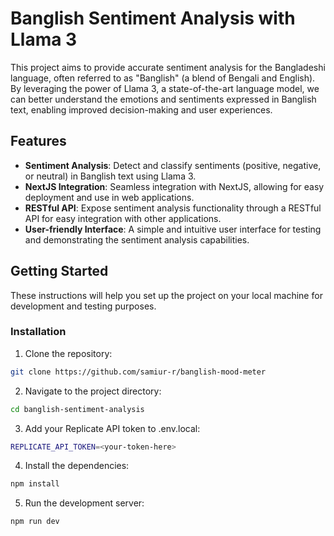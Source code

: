 # Banglish Sentiment Analysis with Llama 3

This project aims to provide accurate sentiment analysis for the Bangladeshi language, often referred to as "Banglish" (a blend of Bengali and English). By leveraging the power of Llama 3, a state-of-the-art language model, we can better understand the emotions and sentiments expressed in Banglish text, enabling improved decision-making and user experiences.

## Features

- **Sentiment Analysis**: Detect and classify sentiments (positive, negative, or neutral) in Banglish text using Llama 3.
- **NextJS Integration**: Seamless integration with NextJS, allowing for easy deployment and use in web applications.
- **RESTful API**: Expose sentiment analysis functionality through a RESTful API for easy integration with other applications.
- **User-friendly Interface**: A simple and intuitive user interface for testing and demonstrating the sentiment analysis capabilities.

## Getting Started

These instructions will help you set up the project on your local machine for development and testing purposes.

### Installation

1. Clone the repository:

````bash
git clone https://github.com/samiur-r/banglish-mood-meter
````

2. Navigate to the project directory:

```bash
cd banglish-sentiment-analysis
````

3. Add your Replicate API token to .env.local:

```bash
REPLICATE_API_TOKEN=<your-token-here>
````


4. Install the dependencies:

```bash
npm install
````

5. Run the development server:

```bash
npm run dev
````
